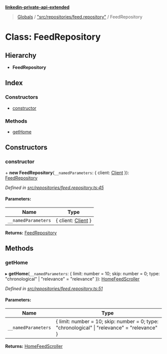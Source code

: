 **[linkedin-private-api-extended](../README.md)**

> [Globals](../globals.md) / ["src/repositories/feed.repository"](../modules/_src_repositories_feed_repository_.md) / FeedRepository

# Class: FeedRepository

## Hierarchy

* **FeedRepository**

## Index

### Constructors

* [constructor](_src_repositories_feed_repository_.feedrepository.md#constructor)

### Methods

* [getHome](_src_repositories_feed_repository_.feedrepository.md#gethome)

## Constructors

### constructor

\+ **new FeedRepository**(`__namedParameters`: { client: [Client](_src_core_client_.client.md)  }): [FeedRepository](_src_repositories_feed_repository_.feedrepository.md)

*Defined in [src/repositories/feed.repository.ts:45](https://github.com/khanhtranngoccva/linkedin-private-api/blob/b1cbdad/src/repositories/feed.repository.ts#L45)*

#### Parameters:

Name | Type |
------ | ------ |
`__namedParameters` | { client: [Client](_src_core_client_.client.md)  } |

**Returns:** [FeedRepository](_src_repositories_feed_repository_.feedrepository.md)

## Methods

### getHome

▸ **getHome**(`__namedParameters`: { limit: number = 10; skip: number = 0; type: \"chronological\" \| \"relevance\" = "relevance" }): [HomeFeedScroller](_src_scrollers_home_feed_scroller_.homefeedscroller.md)

*Defined in [src/repositories/feed.repository.ts:51](https://github.com/khanhtranngoccva/linkedin-private-api/blob/b1cbdad/src/repositories/feed.repository.ts#L51)*

#### Parameters:

Name | Type |
------ | ------ |
`__namedParameters` | { limit: number = 10; skip: number = 0; type: \"chronological\" \| \"relevance\" = "relevance" } |

**Returns:** [HomeFeedScroller](_src_scrollers_home_feed_scroller_.homefeedscroller.md)
